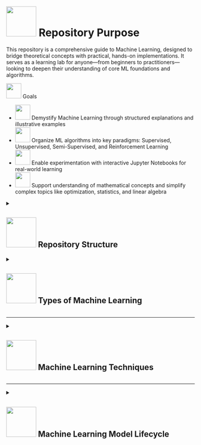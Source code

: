 # <img src="https://cdn-icons-png.flaticon.com/512/6062/6062189.png" width="80"/> Repository Purpose


This repository is a comprehensive guide to Machine Learning, designed to bridge theoretical concepts with practical, hands-on implementations. It serves as a learning lab for anyone—from beginners to practitioners—looking to deepen their understanding of core ML foundations and algorithms.

<img src="https://cdn-icons-png.flaticon.com/512/4333/4333345.png" width="40"/>  Goals
- <img src="https://cdn-icons-png.flaticon.com/512/1960/1960248.png" width="40"/> Demystify Machine Learning through structured explanations and illustrative examples
- <img src="https://cdn-icons-png.flaticon.com/512/10087/10087719.png" width="40"/> Organize ML algorithms into key paradigms: Supervised, Unsupervised, Semi-Supervised, and Reinforcement Learning
- <img src="https://cdn-icons-png.flaticon.com/512/5555/5555413.png" width="40"/> Enable experimentation with interactive Jupyter Notebooks for real-world learning
- <img src="https://cdn-icons-png.flaticon.com/512/4681/4681808.png" width="40"/> Support understanding of mathematical concepts and simplify complex topics like optimization, statistics, and linear algebra


<details> <summary> <h2><img src="https://cdn-icons-png.flaticon.com/512/18310/18310876.png" width="80"/>  Repository Structure </h2></summary>
  
```
machine-learning/
│
├── README.md                             # High-level introduction to Machine Learning
│
├── supervised/
│   ├── concepts.md                       # Core concepts: labeled data, overfitting, etc.
│   ├── 01.linear_regression.md
│   ├── 02.logistic_regression.md
│   ├── 03.k_nearest_neighbors.md
│   ├── 04.naive_bayes.md
│   ├── 05.svm.md
│   ├── 06.decision_trees.md
│   ├── 07.random_forest.md
│   ├── 08.gradient_boosting.md
│   ├── 09.neural_networks.md
│   ├── algorithms/
│   └── notebooks/
│
├── unsupervised/
│   ├── concepts.md                       # Key ideas: clustering, dimensionality reduction, etc.
│   ├── 01.k_means.md
│   ├── 02.dbscan.md
│   ├── 03.hierarchical_clustering.md
│   ├── 04.pca.md
│   ├── 05.tsne.md
│   ├── algorithms/
│   └── notebooks/
│
├── reinforcement_learning/
│   ├── concepts.md                       # Basics of agents, environments, rewards, etc.
│   ├── 01.q_learning.md
│   ├── 02.sarsa.md
│   ├── 03.deep_q_network.md
│   ├── 04.policy_gradient.md
│   ├── algorithms/
│   └── notebooks/
│
├── semi_supervised_learning/
│   ├── concepts.md                       # Hybrid between supervised and unsupervised
│   ├── 01.self_training.md
│   ├── 02.label_propagation.md
│   ├── algorithms/
│   └── notebooks/
│
└── shared_resources/
    ├── datasets/                         # Sample datasets used across topics
    ├── utils/                            # Reusable utility functions
    └── references.md                     # Useful academic references and links
```
</details>


<details> <summary> <h2><img src="https://cdn-icons-png.flaticon.com/512/6062/6062189.png" width="80"/> Types of Machine Learning</h2></summary>

### <img src="https://cdn-icons-png.flaticon.com/512/6229/6229938.png" width="70"/> Supervised Learning
This is by far the most widely used type of ML in real-world applications.

- **What it is:** You train a model on labeled data (i.e., the input and expected output are both known).
- **Use Cases:**
  - Email spam detection
  - Credit scoring
  - Medical diagnosis
  - House price prediction

#### ✅ Popular Algorithms

<details>
  <summary><img src="https://cdn-icons-png.flaticon.com/512/2620/2620536.png" width="50"/> Linear Regression</summary>

- **Concept:** Predicts a continuous value (e.g., student test score) based on one or more input features.
- **Essential Math:**
  
    # $y = w_1x_1 + w_2x_2 + \cdots + w_nx_n + b$


- It minimizes the **Mean Squared Error (MSE)** between predicted and actual values.
- **Use Case:** Predicting prices, trends, or scores.

</details>

<details>
  <summary><img src="https://cdn-icons-png.flaticon.com/512/3295/3295481.png" width="50"/> Logistic Regression</summary>

- **Concept:** Used for binary classification (e.g., pass/fail, spam/ham).
- **Essential Math:**

  # $P(y = 1 \mid x) = \sigma(w_1x_1 + w_2x_2 + \cdots + w_nx_n + b)$

  Where the **sigmoid function** is:

  # $\sigma(z) = \frac{1}{1 + e^{-z}}$

- **Use Case:** Disease prediction, marketing response, fraud detection.

</details>

<details>
  <summary><img src="https://cdn-icons-png.flaticon.com/512/1960/1960357.png" width="50"/> Decision Trees</summary>

- **Concept:** A flowchart-like structure where each internal node splits the data based on a feature.
- **Essential Math:**

  - **Gini Impurity:**
    # $G = 1 - \sum_{i=1}^{C} p_i^2$
    
  - **Entropy (for Information Gain):**
    # $H = - \sum_{i=1}^{C} p_i \log_2(p_i)$

- **Use Case:** Customer segmentation, credit risk modeling.

</details>

<details>
  <summary><img src="https://i.ibb.co/676KwYXF/random-forest.png" width="50"/> Random Forest</summary>

- **Concept:** An ensemble of decision trees trained on random subsets of data and features.
- **Essential Math:**
  - For **Regression**:

    # ŷ = (1 / T) × (y₁ + y₂ + ... + yₜ)

- For **Classification**:

   # ŷ = majority vote of (y₁, y₂, ..., yₜ)

- **Use Case:** Robust classification and regression tasks, e.g., loan approval, stock prediction.

</details>

<details>
  <summary><img src="https://i.ibb.co/4R3pTJyj/svm.png" width="50"/>  Support Vector Machines (SVM)</summary>

- **Concept:**
  - Finds the hyperplane that best separates the data into classes.
- **Essential Math:**
  - Decision boundary:
    # $w \cdot x + b = 0$
  - Optimization constraint:
    # $y_i(w \cdot x_i + b) \geq 1$
  - Margin to maximize:
    # $\frac{2}{\lVert w \rVert}$
- **Can use the _kernel trick_** (e.g., RBF kernel) to handle **non-linear** decision boundaries.  
- **Use Case:** Text classification, face recognition, bioinformatics.

</details>

<details>
  <summary><img src="https://i.ibb.co/MkS0BttC/knn.png" width="50"/> k-Nearest Neighbors (kNN)</summary>

- **Concept:** Classifies a sample based on the majority vote (classification) or average (regression) of its k closest neighbors.
- **Essential Math:**

  - **Euclidean Distance:**
    # $d(x, x') = \sqrt{ \sum_{i=1}^{n} (x_i - x'_i)^2 }$

- **Other distance metrics** can be used, such as **Manhattan**, **Cosine**, or **Minkowski**, depending on the data.
- **Use Case:** Recommender systems, image classification, anomaly detection.

</details>

---

### <img src="https://cdn-icons-png.flaticon.com/512/6062/6062161.png" width="60"/> Unsupervised Learning

- **What it is:** The model tries to find patterns and groupings in the data without labeled outputs.
- **Use Cases:**
  - Customer segmentation
  - Market basket analysis
  - Anomaly detection
- **Popular Algorithms:**
  - k-Means Clustering
  - DBSCAN
  - PCA (Principal Component Analysis)
- **Python Libraries:** `scikit-learn`, `scipy`, `matplotlib`

---

### <img src="https://cdn-icons-png.flaticon.com/512/10087/10087719.png" width="60"/> Reinforcement Learning

- **What it is:** An agent learns to make decisions by interacting with an environment and getting feedback (rewards or penalties).
- **Use Cases:**
  - Robotics
  - Game playing (e.g., AlphaGo)
  - Self-driving cars
- **Popular Libraries:** `OpenAI Gym`, `Stable-Baselines`, `TensorFlow`, `PyTorch`

---

### <img src="https://cdn-icons-png.flaticon.com/512/1713/1713891.png" width="60"/> Semi-Supervised Learning

- **What it is:** Combines a small amount of labeled data with a large amount of unlabeled data to improve learning when labeling is expensive.
- **Use Cases:**
  - Web page classification
  - Medical imaging
  - Speech recognition
  - Fraud detection
- **Popular Algorithms:**
  - Self-training
  - Label propagation
  - Semi-supervised Support Vector Machines (S3VM)
  - Graph-based methods
- **Python Libraries:** `scikit-learn`, `sklearn.semi_supervised`, `TensorFlow`, `PyTorch`

</details>

<hr/>

<details> <summary> <h2><img src="https://cdn-icons-png.flaticon.com/512/6062/6062189.png" width="80"/> Machine Learning Techniques</h2></summary>

- **Classification**  
  A supervised learning task where the model learns to categorize data into predefined **classes or labels**.  
  **Example:** Predicting if an email is *spam* or *not spam*.

- **Regression**  
  A supervised learning task where the goal is to predict a **continuous value**.  
  **Example:** Predicting the **price of a house** based on size, location, etc.

- **Clustering**  
  An **unsupervised learning** method where the algorithm groups data into **clusters** based on similarity—without predefined labels.  
  **Example:** Segmenting customers into groups based on their behavior or purchases.

- **Anomaly Detection**  
  Identifying data points that are **unusual or deviate** significantly from the majority.  
  **Example:** Detecting **fraudulent credit card transactions**.

- **Sequence Mining**  
  Analyzing and identifying **patterns in ordered data** (sequences), especially over time.  
  **Example:** Finding common sequences in **customer purchases** or website navigation.

- **Dimension Reduction**  
  Reducing the number of features (dimensions) in a dataset while keeping important information—used to simplify models and visualize high-dimensional data.  
  **Example:** Using **PCA (Principal Component Analysis)** to reduce image data with thousands of pixels into just a few features.

- **Recommendation System**  
  A system that suggests **items** (movies, products, etc.) to users based on their preferences or behaviors.  
  **Example:** Netflix recommending **movies or shows** based on your watch history.

</details>

<hr/>

<details> <summary> <h2><img src="https://cdn-icons-png.flaticon.com/512/6062/6062189.png" width="80"/> Machine Learning Model Lifecycle</h2></summary>

- **Problem Definition**  
  Clearly define the **objective** of the machine learning task.  
  **Example:** Predict customer churn or classify product reviews as positive or negative.

- **Data Collection**  
  Gather relevant and sufficient **raw data** from various sources like databases, APIs, sensors, or manual input.  
  **Example:** Collecting user behavior logs or survey results.

- **Data Preparation**  
  Clean, transform, and structure the data for training. This includes **handling missing values**, **encoding categories**, and **normalizing** values.  
  **Example:** Converting text into numeric form or removing outliers.

- **Model Development and Evaluation**  
  Choose a model type, train it using prepared data, and evaluate its **accuracy, precision, recall**, or other relevant metrics.  
  **Example:** Training a decision tree and evaluating it using cross-validation.

- **Model Deployment**  
  Integrate the trained model into a **production environment** where it can receive real input and make predictions.  
  **Example:** Deploying a fraud detection model via an API to monitor real-time transactions.


<hr/>
<div align="center">
  <img src="https://i.ibb.co/kgNSnpv/git-support.png">
</div>


